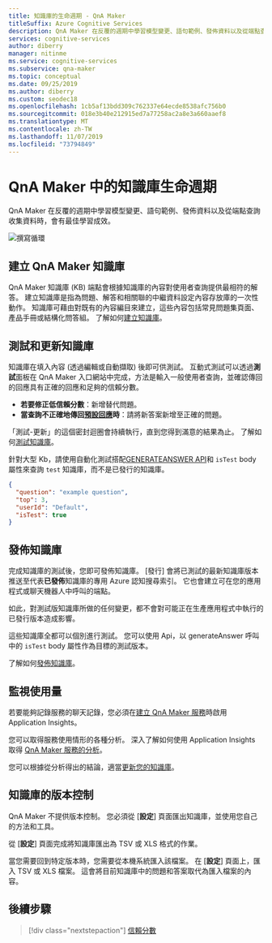 ```yaml
---
title: 知識庫的生命週期 - QnA Maker
titleSuffix: Azure Cognitive Services
description: QnA Maker 在反覆的週期中學習模型變更、語句範例、發佈資料以及從端點查詢收集資料時，會有最佳學習成效。
services: cognitive-services
author: diberry
manager: nitinme
ms.service: cognitive-services
ms.subservice: qna-maker
ms.topic: conceptual
ms.date: 09/25/2019
ms.author: diberry
ms.custom: seodec18
ms.openlocfilehash: 1cb5af13bdd309c762337e64ecde8538afc756b0
ms.sourcegitcommit: 018e3b40e212915ed7a77258ac2a8e3a660aaef8
ms.translationtype: MT
ms.contentlocale: zh-TW
ms.lasthandoff: 11/07/2019
ms.locfileid: "73794849"
---
```

# <a name="knowledge-base-lifecycle-in-qna-maker"></a>QnA Maker 中的知識庫生命週期
QnA Maker 在反覆的週期中學習模型變更、語句範例、發佈資料以及從端點查詢收集資料時，會有最佳學習成效。 

![撰寫循環](../media/qnamaker-concepts-lifecycle/kb-lifecycle.png)

## <a name="creating-a-qna-maker-knowledge-base"></a>建立 QnA Maker 知識庫
QnA Maker 知識庫 (KB) 端點會根據知識庫的內容對使用者查詢提供最相符的解答。 建立知識庫是指為問題、解答和相關聯的中繼資料設定內容存放庫的一次性動作。 知識庫可藉由對既有的內容編目來建立，這些內容包括常見問題集頁面、產品手冊或結構化問答組。 了解如何[建立知識庫](../quickstarts/create-publish-knowledge-base.md)。

## <a name="testing-and-updating-the-knowledge-base"></a>測試和更新知識庫

知識庫在填入內容 (透過編輯或自動擷取) 後即可供測試。 互動式測試可以透過**測試**面板在 QnA Maker 入口網站中完成，方法是輸入一般使用者查詢，並確認傳回的回應具有正確的回應和足夠的信賴分數。 

* **若要修正低信賴分數**：新增替代問題。 
* **當查詢不正確地傳回[預設回應](confidence-score.md#change-default-answer)時**：請將新答案新增至正確的問題。 

「測試-更新」的這個密封迴圈會持續執行，直到您得到滿意的結果為止。 了解如何[測試知識庫](../How-To/test-knowledge-base.md)。

針對大型 Kb，請使用自動化測試搭配[GENERATEANSWER API](../how-to/metadata-generateanswer-usage.md#get-answer-predictions-with-the-generateanswer-api)和 `isTest` body 屬性來查詢 `test` 知識庫，而不是已發行的知識庫。 

```json
{
  "question": "example question",
  "top": 3,
  "userId": "Default",
  "isTest": true
}
```

## <a name="publish-the-knowledge-base"></a>發佈知識庫
完成知識庫的測試後，您即可發佈知識庫。 [發行] 會將已測試的最新知識庫版本推送至代表**已發佈**知識庫的專用 Azure 認知搜尋索引。 它也會建立可在您的應用程式或聊天機器人中呼叫的端點。

如此，對測試版知識庫所做的任何變更，都不會對可能正在生產應用程式中執行的已發行版本造成影響。

這些知識庫全都可以個別進行測試。 您可以使用 Api，以 generateAnswer 呼叫中的 `isTest` body 屬性作為目標的測試版本。

了解如何[發佈知識庫](../Quickstarts/create-publish-knowledge-base.md#publish-the-knowledge-base)。

## <a name="monitor-usage"></a>監視使用量
若要能夠記錄服務的聊天記錄，您必須在[建立 QnA Maker 服務](../How-To/set-up-qnamaker-service-azure.md)時啟用 Application Insights。

您可以取得服務使用情形的各種分析。 深入了解如何使用 Application Insights 取得 [QnA Maker 服務的分析](../How-To/get-analytics-knowledge-base.md)。

您可以根據從分析得出的結論，適當[更新您的知識庫](../How-To/edit-knowledge-base.md)。

## <a name="version-control-of-a-knowledge-base"></a>知識庫的版本控制

QnA Maker 不提供版本控制。 您必須從 [**設定**] 頁面匯出知識庫，並使用您自己的方法和工具。

從 [**設定**] 頁面完成將知識庫匯出為 TSV 或 XLS 格式的作業。 

當您需要回到特定版本時，您需要從本機系統匯入該檔案。 在 [**設定**] 頁面上，匯入 TSV 或 XLS 檔案。 這會將目前知識庫中的問題和答案取代為匯入檔案的內容。   

## <a name="next-steps"></a>後續步驟

> [!div class="nextstepaction"]
> [信賴分數](./confidence-score.md)